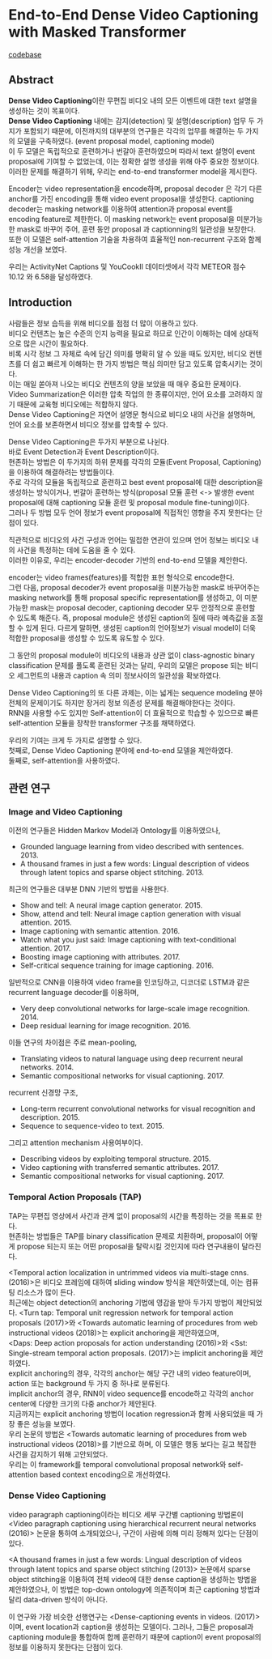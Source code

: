 # End-to-End Dense Video Captioning with Masked Transformer
[codebase](https://github.com/salesforce/densecap)

## Abstract
**Dense Video Captioning**이란 무편집 비디오 내의 모든 이벤트에 대한 text 설명을 생성하는 것이 목표이다.   
**Dense Video Captioning** 내에는 감지(detection) 및 설명(description) 업무 두 가지가 포함되기 때문에, 이전까지의 대부분의 연구들은 각각의 업무를 해결하는 두 가지의 모델을 구축하였다. (event proposal model, captioning model)  
이 두 모델은 독립적으로 훈련하거나 번갈아 훈련하였으며 따라서 text 설명이 event proposal에 기여할 수 없었는데, 이는 정확한 설명 생성을 위해 아주 중요한 정보이다.  
이러한 문제를 해결하기 위해, 우리는 end-to-end transformer model을 제시한다.  

Encoder는 video representation을 encode하며, proposal decoder 은 각기 다른 anchor를 가진 encoding을 통해 video event proposal을 생성한다. captioning decoder는 masking network를 이용하여 attention과 proposal event를 encoding feature로 제한한다. 이 masking network는 event proposal을 미분가능한 mask로 바꾸어 주어, 훈련 동안 proposal 과 captionning의 일관성을 보장한다. 또한 이 모델은 self-attention 기술을 차용하여 효율적인 non-recurrent 구조와 함께 성능 개선을 보였다.  

우리는 ActivityNet Captions 및 YouCookII 데이터셋에서 각각 METEOR 점수 10.12 와 6.58을 달성하였다.  

## Introduction
사람들은 정보 습득을 위해 비디오를 점점 더 많이 이용하고 있다.  
비디오 컨텐츠는 높은 수준의 인지 능력을 필요로 하므로 인간이 이해하는 데에 상대적으로 많은 시간이 필요하다.  
비록 시각 정보 그 자체로 속에 담긴 의미를 명확히 알 수 있을 때도 있지만, 비디오 컨텐츠를 더 쉽고 빠르게 이해하는 한 가지 방법은 핵심 의미만 담고 있도록 압축시키는 것이다.  
이는 매일 쏟아져 나오는 비디오 컨텐츠의 양을 보았을 때 매우 중요한 문제이다.  
Video Summarization은 이러한 압축 작업의 한 종류이지만, 언어 요소를 고려하지 않기 때문에 교육형 비디오에는 적합하지 않다.  
Dense Video Captioning은 자연어 설명문 형식으로 비디오 내의 사건을 설명하며, 언어 요소를 보존하면서 비디오 정보를 압축할 수 있다.  

Dense Video Captioning은 두가지 부분으로 나뉜다.  
바로 Event Detection과 Event Description이다.  
현존하는 방법은 이 두가지의 하위 문제를 각각의 모듈(Event Proposal, Captioning)을 이용하여 해결하려는 방법들이다.  
주로 각각의 모듈을 독립적으로 훈련하고 best event proposal에 대한 description을 생성하는 방식이거나, 번갈아 훈련하는 방식(proposal 모듈 훈련 <-> 발생한 event proposal에 대해 captioning 모듈 훈련 및 proposal module fine-tuning)이다.  
그러나 두 방법 모두 언어 정보가 event proposal에 직접적인 영향을 주지 못한다는 단점이 있다.  

직관적으로 비디오의 사건 구성과 언어는 밀접한 연관이 있으며 언어 정보는 비디오 내의 사건을 특정하는 데에 도움을 줄 수 있다.  
이러한 이유로, 우리는 encoder-decoder 기반의 end-to-end 모델을 제안한다.  

encoder는 video frames(features)를 적합한 표현 형식으로 encode한다.  
그런 다음, proposal decoder가 event proposal을 미분가능한 mask로 바꾸어주는 masking network를 통해 proposal specific representation를 생성하고, 이 미분가능한 mask는 proposal decoder, captioning decoder 모두 안정적으로 훈련할 수 있도록 해준다. 즉, proposal module은 생성된 caption의 질에 따라 예측값을 조절할 수 있게 된다. 다르게 말하면, 생성된 caption의 언어정보가 visual model이 더욱 적합한 proposal을 생성할 수 있도록 유도할 수 있다.  

그 동안의 proposal module이 비디오의 내용과 상관 없이 class-agnostic binary classification 문제를 풀도록 훈련된 것과는 달리, 우리의 모델은 propose 되는 비디오 세그먼트의 내용과 caption 속 의미 정보사이의 일관성을 확보하였다.  

Dense Video Captioning의 또 다른 과제는, 이는 넓게는 sequence modeling 분야 전체의 문제이기도 하지만 장거리 정보 의존성 문제를 해결해야한다는 것이다.  
RNN을 사용할 수도 있지만 Self-attention이 더 효율적으로 학습할 수 있으므로 빠른 self-attention 모듈을 장착한 transformer 구조를 채택하였다.  

우리의 기여는 크게 두 가지로 설명할 수 있다.  
첫째로, Dense Video Captioning 분야에 end-to-end 모델을 제안하였다.  
둘째로, self-attention을 사용하였다.  

## 관련 연구
### Image and Video Captioning
이전의 연구들은 Hidden Markov Model과 Ontology를 이용하였으나, 
- Grounded language learning from video described with sentences. 2013.
- A thousand frames in just a few words: Lingual description of videos through latent topics and sparse object stitching. 2013.

최근의 연구들은 대부분 DNN 기반의 방법을 사용한다.
- Show and tell: A neural image caption generator. 2015.
- Show, attend and tell: Neural image caption generation with visual attention. 2015.
- Image captioning with semantic attention. 2016.
- Watch what you just said: Image captioning with text-conditional attention. 2017.
- Boosting image captioning with attributes. 2017.
- Self-critical sequence training for image captioning. 2016.

일반적으로 CNN을 이용하여 video frame을 인코딩하고, 디코더로 LSTM과 같은 recurrent language decoder를 이용하며,
- Very deep convolutional networks for large-scale image recognition. 2014.
- Deep residual learning for image recognition. 2016.

이들 연구의 차이점은 주로 mean-pooling,  
- Translating videos to natural language using deep recurrent neural networks. 2014.
- Semantic compositional networks for visual captioning. 2017.

recurrent 신경망 구조,
- Long-term recurrent convolutional networks for visual
recognition and description. 2015. 
- Sequence to sequence-video to text. 2015.

그리고 attention mechanism 사용여부이다. 
- Describing videos by exploiting temporal structure. 2015.
- Video captioning with transferred semantic attributes. 2017.
- Semantic compositional networks for visual captioning. 2017.

### Temporal Action Proposals (TAP)
TAP는 무편집 영상에서 사건과 관계 없이 proposal의 시간을 특정하는 것을 목표로 한다.  
현존하는 방법들은 TAP를 binary classification 문제로 치환하며, proposal이 어떻게 propose 되는지 또는 어떤 proposal을 탈락시킬 것인지에 따라 연구내용이 달라진다.  

<Temporal action localization in untrimmed videos via multi-stage cnns. (2016)>은 비디오 프레임에 대하여 sliding window 방식을 제안하였는데, 이는 컴퓨팅 리소스가 많이 든다.  
최근에는 object detection의 anchoring 기법에 영감을 받아 두가지 방법이 제안되었다. 
<Turn tap: Temporal unit regression network for temporal action proposals (2017)>와 <Towards automatic learning of procedures from web instructional videos (2018)>는 explicit anchoring을 제안하였으며,  
<Daps: Deep action proposals for action understanding (2016)>와 <Sst: Single-stream temporal action proposals. (2017)>는 implicit anchoring을 제안하였다.  
explicit anchoring의 경우, 각각의 anchor는 해당 구간 내의 video feature이며, action 또는 background 두 가지 중 하나로 분류된다.  
implicit anchor의 경우, RNN이 video sequence를 encode하고 각각의 anchor center에 다양한 크기의 다중 anchor가 제안된다.  
지금까지는 explicit anchoring 방법이 location regression과 함께 사용되었을 때 가장 좋은 성능을 보였다.  
우리 논문의 방법은 <Towards automatic learning of procedures from web instructional videos (2018)>를 기반으로 하며, 이 모델은 행동 보다는 길고 복잡한 사건을 감지하기 위해 고안되었다.  
우리는 이 framework를 temporal convolutional proposal network와 self-attention based context encoding으로 개선하였다.

### Dense Video Captioning
video paragraph captioning이라는 비디오 세부 구간별 captioning 방법론이 <Video paragraph captioning using hierarchical recurrent neural networks (2016)> 논문을 통하여 소개되었으나, 구간이 사람에 의해 미리 정해져 있다는 단점이 있다.  

<A thousand frames in just a few words: Lingual description of videos through latent topics and sparse object stitching (2013)> 논문에서 sparse object stitching을 이용하여 전체 video에 대한 dense caption을 생성하는 방법을 제안하였으나, 이 방법은 top-down ontology에 의존적이며 최근 captioning 방법과 달리 data-driven 방식이 아니다.  

이 연구와 가장 비슷한 선행연구는 <Dense-captioning events in videos. (2017)> 이며, event location과 caption을 생성하는 모델이다. 그러나, 그들은 proposal과 captioning module을 통합하여 합께 훈련하기 때문에 caption이 event proposal의 정보를 이용하지 못한다는 단점이 있다. 